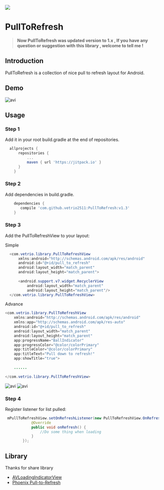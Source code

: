 [![](https://jitpack.io/v/vetrio2511/PullToRefresh.svg)](https://jitpack.io/#vetrio2511/PullToRefresh)

PullToRefresh
===================

> **Now PullToRefresh was updated version to 1.x , If you have any question or suggestion  with this library , welcome to tell me !**

## Introduction
PullToRefresh is a collection of nice pull to refresh layout for Android.

## Demo
![avi](demo.gif)

## Usage

### Step 1
Add it in your root build.gradle at the end of repositories.

```groovy
  allprojects {
	  repositories {
		  ...
		  maven { url 'https://jitpack.io' }
	  }
	}
``` 
  
### Step 2

Add dependencies in build.gradle.
```groovy
    dependencies {
       compile 'com.github.vetrio2511:PullToRefresh:v1.3'
    }
``` 

### Step 3
Add the PullToRefreshView to your layout:

Simple
```java
  <com.vetrio.library.PullToRefreshView
      xmlns:android="http://schemas.android.com/apk/res/android"
      android:id="@+id/pull_to_refresh"
      android:layout_width="match_parent"
      android:layout_height="match_parent">
  
      <android.support.v7.widget.RecyclerView
          android:layout_width="match_parent"
          android:layout_height="match_parent"/>
  </com.vetrio.library.PullToRefreshView>
```

Advance

```java
<com.vetrio.library.PullToRefreshView
    xmlns:android="http://schemas.android.com/apk/res/android"
    xmlns:app="http://schemas.android.com/apk/res-auto"
    android:id="@+id/pull_to_refresh"
    android:layout_width="match_parent"
    android:layout_height="match_parent"
    app:progressName="BallIndicator"
    app:progressColor="@color/colorPrimary"
    app:titleColor="@color/colorPrimary"
    app:titleText="Pull down to refresh!"
    app:showTitle="true">
    
    ......
    
</com.vetrio.library.PullToRefreshView>
```

![avi](demo.gif)
![avi](demo2.gif)
### Step 4
Register listener for list pulled:

```java
 mPullToRefreshView.setOnRefreshListener(new PullToRefreshView.OnRefreshListener() {
            @Override
            public void onRefresh() {
                //Do some thing when loading
            }
        });
```
## Library
Thanks for share library
+ [AVLoadingIndicatorView](https://github.com/81813780/AVLoadingIndicatorView)
+ [Phoenix Pull-to-Refresh](https://github.com/Yalantis/Phoenix)
